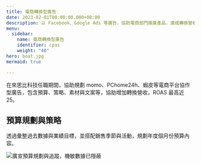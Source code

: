```yaml
---
title: 電商轉換型廣告
date: 2023-02-01T00:00:00.000+08:00
description: 以 Facebook、Google Ads 等廣告，協助電商部門推廣產品，達成轉換營收，ROAS 最高近 25。
menu:
  sidebar:
    name: 電商轉換型廣告
    identifier: cpas
    weight: "40"
hero: boat.jpg
mermaid: true

---
```

在來思比科技任職期間，協助規劃 momo、PChome24h、蝦皮等電商平台協作型廣告，包含預算、策略、素材與文案等，協助增加轉換營收，ROAS 最高近 25。

## 預算規劃與策略

透過彙整過去數據與業績目標，並搭配銷售季節與活動，規劃年度個月份預算內容。

![廣宣預算規劃與追蹤，機敏數據已隱蔽](/static/5.jpg "廣宣預算規劃與追蹤，機敏數據已隱蔽")